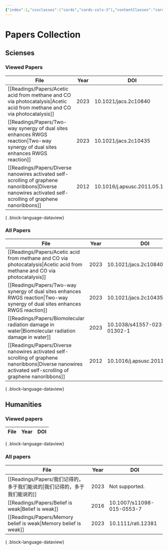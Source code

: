 ```yaml
---
{"index":1,"cssclasses":["cards","cards-cols-3"],"contentClasses":"cards cards-cols-3","cover":"https://cdn.freezing.cool/images/card-cover-1.png","dg-publish":true,"noteIcon":5,"date":"2023-08-25T23:56","update":"2024-02-04T23:12","permalink":"/navigation/readings-collection/","dgPassFrontmatter":true,"created":"2023-08-25T23:56","updated":"2024-02-04T23:12"}
---
```


# Papers Collection

## Scienses
### Viewed Papers
| File                                                                                                                                                          | Year | DOI                          |
| ------------------------------------------------------------------------------------------------------------------------------------------------------------- | ---- | ---------------------------- |
| [[Readings/Papers/Acetic acid from methane and CO via photocatalysis\|Acetic acid from methane and CO via photocatalysis]]                                 | 2023 | 10.1021/jacs.2c10840         |
| [[Readings/Papers/Two-way synergy of dual sites enhances RWGS reaction\|Two-way synergy of dual sites enhances RWGS reaction]]                             | 2023 | 10.1021/jacs.2c10435         |
| [[Readings/Papers/Diverse nanowires activated self-scrolling of graphene nanoribbons\|Diverse nanowires activated self-scrolling of graphene nanoribbons]] | 2012 | 10.1016/j.apsusc.2011.05.122 |

{ .block-language-dataview}

### All Papers
| File                                                                                                                                                          | Year | DOI                          |
| ------------------------------------------------------------------------------------------------------------------------------------------------------------- | ---- | ---------------------------- |
| [[Readings/Papers/Acetic acid from methane and CO via photocatalysis\|Acetic acid from methane and CO via photocatalysis]]                                 | 2023 | 10.1021/jacs.2c10840         |
| [[Readings/Papers/Two-way synergy of dual sites enhances RWGS reaction\|Two-way synergy of dual sites enhances RWGS reaction]]                             | 2023 | 10.1021/jacs.2c10435         |
| [[Readings/Papers/Biomolecular radiation damage in water\|Biomolecular radiation damage in water]]                                                         | 2023 | 10.1038/s41557-023-01302-1   |
| [[Readings/Papers/Diverse nanowires activated self-scrolling of graphene nanoribbons\|Diverse nanowires activated self-scrolling of graphene nanoribbons]] | 2012 | 10.1016/j.apsusc.2011.05.122 |

{ .block-language-dataview}

## Humanities
### Viewed papers
| File | Year | DOI |
| ---- | ---- | --- |

{ .block-language-dataview}

### All papers
| File                                                                | Year | DOI                       |
| ------------------------------------------------------------------- | ---- | ------------------------- |
| [[Readings/Papers/我们记得的，多于我们能说的\|我们记得的，多于我们能说的]]                 | 2023 | Not supported.            |
| [[Readings/Papers/Belief is weak\|Belief is weak]]               | 2016 | 10.1007/s11098-015-0553-7 |
| [[Readings/Papers/Memory belief is weak\|Memory belief is weak]] | 2023 | 10.1111/rati.12381        |

{ .block-language-dataview}